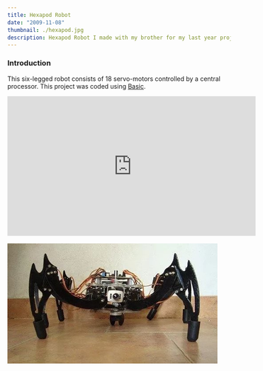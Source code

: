 ```yaml
---
title: Hexapod Robot
date: "2009-11-08"
thumbnail: ./hexapod.jpg
description: Hexapod Robot I made with my brother for my last year project in High School.
---
```


### Introduction

This six-legged robot consists of 18 servo-motors controlled by a central processor. This project was coded using [Basic](https://en.wikipedia.org/wiki/BASIC).

<iframe width="560" height="315" src="https://www.youtube.com/embed/PJFWH32YFsI" title="YouTube video player" frameborder="0" allow="accelerometer; autoplay; clipboard-write; encrypted-media; gyroscope; picture-in-picture" allowfullscreen></iframe>

![hexapod](./hexapod2.jpg)